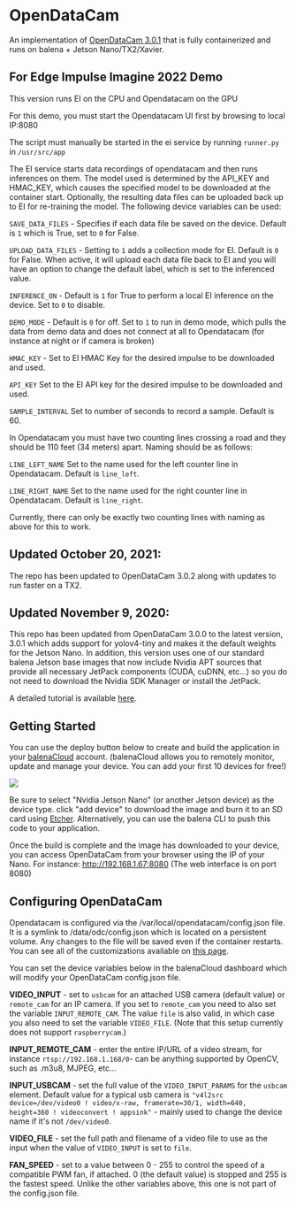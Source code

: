 # OpenDataCam
An implementation of [OpenDataCam 3.0.1](https://github.com/opendatacam/opendatacam) that is fully containerized and runs on balena + Jetson Nano/TX2/Xavier. 

## For Edge Impulse Imagine 2022 Demo
This version runs EI on the CPU and Opendatacam on the GPU

For this demo, you must start the Opendatacam UI first by browsing to local IP:8080
  
The script must manually be started in the ei service by running `runner.py` in `/usr/src/app`
  
The EI service starts data recordings of opendatacam and then runs inferences on them. The model used is determined by the API_KEY and HMAC_KEY, which causes the specified model to be downloaded at the container start. Optionally, the resulting data files can be uploaded back up to EI for re-training the model. The following device variables can be used:

`SAVE_DATA_FILES` - Specifies if each data file be saved on the device. Default is `1` which is True, set to `0` for False.

`UPLOAD_DATA_FILES` - Setting to `1` adds a collection mode for EI. Default is `0` for False. When active, it will upload each data file back to EI and you will have an option to change the default label, which is set to the inferenced value.

`INFERENCE_ON` - Default is `1` for True to perform a local EI inference on the device. Set to `0` to disable.

`DEMO_MODE` - Default is `0` for off. Set to `1` to run in demo mode, which pulls the data from demo data and does not connect at all to Opendatacam (for instance at night or if camera is broken)

`HMAC_KEY` - Set to EI HMAC Key for the desired impulse to be downloaded and used.

`API_KEY` Set to the EI API key for the desired impulse to be downloaded and used.

`SAMPLE_INTERVAL` Set to number of seconds to record a sample. Default is 60.

In Opendatacam you must have two counting lines crossing a road and they should be 110 feet (34 meters) apart. Naming should be as follows:

`LINE_LEFT_NAME` Set to the name used for the left counter line in Opendatacam. Default is `line_left`.

`LINE_RIGHT_NAME` Set to the name used for the right counter line in Opendatacam. Default is `line_right`.

Currently, there can only be exactly two counting lines with naming as above for this to work.

## Updated October 20, 2021:
The repo has been updated to OpenDataCam 3.0.2 along with updates to run faster on a TX2.

## Updated November 9, 2020:
This repo has been updated from OpenDataCam 3.0.0 to the latest version, 3.0.1 which adds support for yolov4-tiny and makes it the default weights for the Jetson Nano. In addition, this version uses one of our standard balena Jetson base images that now include Nvidia APT sources that provide all necessary JetPack components (CUDA, cuDNN, etc...) so you do not need to download the Nvidia SDK Manager or install the JetPack.

A detailed tutorial is available [here](https://www.balena.io/blog/using-opendatacam-and-balena-to-quantify-the-world-with-ai/).

## Getting Started

You can use the deploy button below to create and build the application in your [balenaCloud](https://www.balena.io/cloud/) account. (balenaCloud allows you to remotely monitor, update and manage your device. You can add your first 10 devices for free!)

[![](https://www.balena.io/deploy.png)](https://dashboard.balena-cloud.com/deploy?repoUrl=https://github.com/balenalabs-incubator/opendatacam)

Be sure to select "Nvidia Jetson Nano" (or another Jetson device) as the device type. click "add device" to download the image and burn it to an SD card using [Etcher](https://www.balena.io/etcher/). Alternatively, you can use the balena CLI to push this code to your application.

Once the build is complete and the image has downloaded to your device, you can access OpenDataCam from your browser using the IP of your Nano. For instance: http://192.168.1.67:8080 (The web interface is on port 8080)


## Configuring OpenDataCam

Opendatacam is configured via the /var/local/opendatacam/config.json file. It is a symlink to /data/odc/config.json which is located on a persistent volume. Any changes to the file will be saved even if the container restarts. You can see all of the customizations available on [this page](https://github.com/opendatacam/opendatacam/blob/master/documentation/CONFIG.md).

You can set the device variables below in the balenaCloud dashboard which will modify your OpenDataCam config.json file. 


**VIDEO_INPUT** - set to `usbcam` for an attached USB camera (default value) or `remote_cam` for an IP camera. If you set to `remote_cam` you need to also set the variable `INPUT_REMOTE_CAM`. The value `file` is also valid, in which case you also need to set the variable `VIDEO_FILE`. (Note that this setup currently does not support `raspberrycam`.)

**INPUT_REMOTE_CAM** - enter the entire IP/URL of a video stream, for instance `rtsp://192.168.1.168/0`- can be anything supported by OpenCV, such as .m3u8, MJPEG, etc...

**INPUT_USBCAM** - set the full value of the `VIDEO_INPUT_PARAMS` for the `usbcam` element. Default value for a typical usb camera is `"v4l2src device=/dev/video0 ! video/x-raw, framerate=30/1, width=640, height=360 ! videoconvert ! appsink"` - mainly used to change the device name if it's not `/dev/video0`.

**VIDEO_FILE** - set the full path and filename of a video file to use as the input when the value of `VIDEO_INPUT` is set to `file`.

**FAN_SPEED** - set to a value between 0 - 255 to control the speed of a compatible PWM fan, if attached. 0 (the default value) is stopped and 255 is the fastest speed. Unlike the other variables above, this one is not part of the config.json file.

